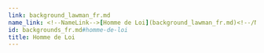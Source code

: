 ```yaml
---
link: background_lawman_fr.md
name_link: <!--NameLink-->[Homme de Loi](background_lawman_fr.md)<!--/NameLink-->
id: backgrounds_fr.md#homme-de-loi
title: Homme de Loi
---
```


